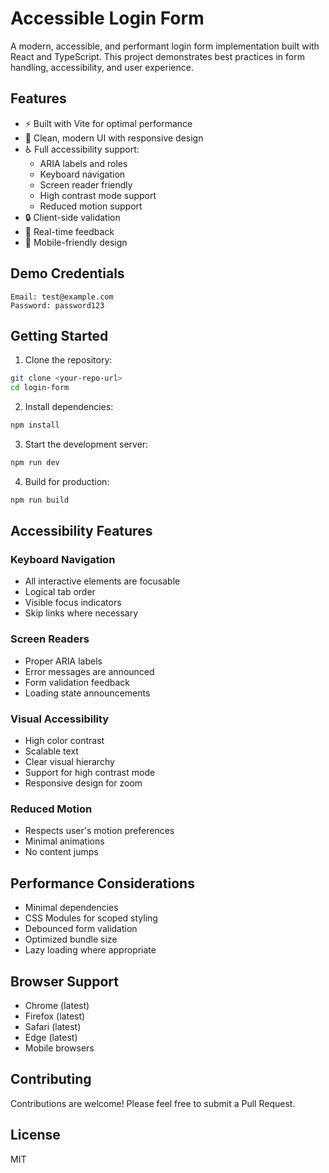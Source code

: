# Accessible Login Form

A modern, accessible, and performant login form implementation built with React and TypeScript. This project demonstrates best practices in form handling, accessibility, and user experience.

## Features

- ⚡️ Built with Vite for optimal performance
- 🎨 Clean, modern UI with responsive design
- ♿️ Full accessibility support:
  - ARIA labels and roles
  - Keyboard navigation
  - Screen reader friendly
  - High contrast mode support
  - Reduced motion support
- 🔒 Client-side validation
- 🎯 Real-time feedback
- 📱 Mobile-friendly design

## Demo Credentials

```
Email: test@example.com
Password: password123
```

## Getting Started

1. Clone the repository:

```bash
git clone <your-repo-url>
cd login-form
```

2. Install dependencies:

```bash
npm install
```

3. Start the development server:

```bash
npm run dev
```

4. Build for production:

```bash
npm run build
```

## Accessibility Features

### Keyboard Navigation

- All interactive elements are focusable
- Logical tab order
- Visible focus indicators
- Skip links where necessary

### Screen Readers

- Proper ARIA labels
- Error messages are announced
- Form validation feedback
- Loading state announcements

### Visual Accessibility

- High color contrast
- Scalable text
- Clear visual hierarchy
- Support for high contrast mode
- Responsive design for zoom

### Reduced Motion

- Respects user's motion preferences
- Minimal animations
- No content jumps

## Performance Considerations

- Minimal dependencies
- CSS Modules for scoped styling
- Debounced form validation
- Optimized bundle size
- Lazy loading where appropriate

## Browser Support

- Chrome (latest)
- Firefox (latest)
- Safari (latest)
- Edge (latest)
- Mobile browsers

## Contributing

Contributions are welcome! Please feel free to submit a Pull Request.

## License

MIT
